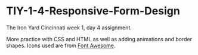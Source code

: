 # TIY-1-4-Responsive-Form-Design

The Iron Yard Cincinnati week 1, day 4 assignment.

More practice with CSS and HTML as well as adding animations and border shapes.  Icons used are from [Font Awesome](www.fontawesome.io).  